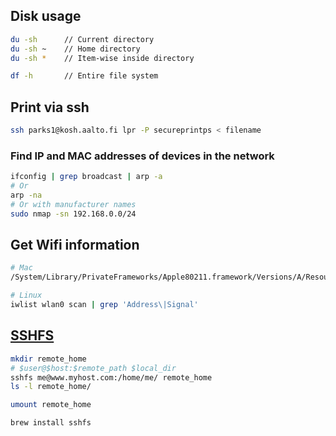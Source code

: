 ## Disk usage
```bash
du -sh      // Current directory
du -sh ~    // Home directory
du -sh *    // Item-wise inside directory

df -h       // Entire file system
```

## Print via ssh
```bash
ssh parks1@kosh.aalto.fi lpr -P secureprintps < filename
```

### Find IP and MAC addresses of devices in the network
```bash
ifconfig | grep broadcast | arp -a
# Or
arp -na
# Or with manufacturer names
sudo nmap -sn 192.168.0.0/24
```

## Get Wifi information
```bash
# Mac
/System/Library/PrivateFrameworks/Apple80211.framework/Versions/A/Resources/airport -I en1

# Linux
iwlist wlan0 scan | grep 'Address\|Signal'
```

## [SSHFS](https://medium.com/dev-tricks/mount-a-remote-filesystem-with-sshfs-8a37e85b39ee#.gwcy0bex5)
```bash
mkdir remote_home
# $user@$host:$remote_path $local_dir
sshfs me@www.myhost.com:/home/me/ remote_home
ls -l remote_home/

umount remote_home
```

```bash
brew install sshfs
```

##
```bash

```

##
```bash

```

##
```bash

```

##
```bash

```

##
```bash

```

##
```bash

```

##
```bash

```

##
```bash

```
